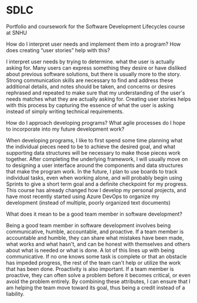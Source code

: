 # SDLC
Portfolio and coursework for the Software Development Lifecycles course at SNHU

How do I interpret user needs and implement them into a program? How does creating “user stories” help with this?

I interpret user needs by trying to determine. what the user is actually asking for. Many users can express something they desire or have disliked about previous software solutions, but there is usually more to the story. Strong communication skills are necessary to find and address these additional details, and notes should be taken, and concerns or desires rephrased and repeated to make sure that my understanding of the user's needs matches what they are actually asking for. Creating user stories helps with this process by capturing the essence of what the user is asking instead of simply writing technical requirements.

How do I approach developing programs? What agile processes do I hope to incorporate into my future development work?

When developing programs, I like to first spend some time planning what the individual pieces need to be to achieve the desired goal, and what supporting data structures will be necessary to make those pieces work together. After completing the underlying framework, I will usually move on to designing a user interface around the components and data structures that make the program work. In the future, I plan to use boards to track individual tasks, even when working alone, and will probably begin using Sprints to give a short term goal and a definite checkpoint for my progress. This course has already changed how I develop my personal projects, and have most recently started using Azure DevOps to organize my development (instead of multiple, poorly organized text documents)

What does it mean to be a good team member in software development?

Being a good team member in software development involves being communicative, humble, accountable, and proactive. If a team member is accountable and humble, they can share what mistakes have been made, what works and what hasn't, and can be honest with themselves and others about what is needed or what is done. A lot of this lines up with being communicative. If no one knows some task is complete or that an obstacle has impeded progress, the rest of the team can't help or utilize the work that has been done. Proactivity is also important. If a team member is proactive, they can often solve a problem before it becomes critical, or even avoid the problem entirely. By combining these attributes, I can ensure that I am helping the team move toward its goal, thus being a credit instead of a liability.
